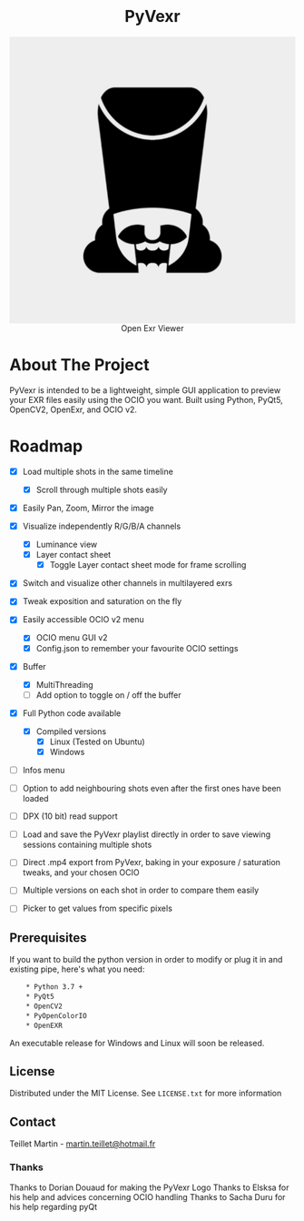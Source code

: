 <br />
<div align="center">
	<h1 align="center">PyVexr</h1>
	<img src="/imgs/pyVexr_Icon_512.jpeg" alt="PyVexr Logo" align="center">	
	Open Exr Viewer
</div>


# About The Project
PyVexr is intended to be a lightweight, simple GUI application to preview your EXR files easily using the OCIO you want.
Built using Python, PyQt5, OpenCV2, OpenExr, and OCIO v2.


# Roadmap
- [x] Load multiple shots in the same timeline
	- [x] Scroll through multiple shots easily
- [x] Easily Pan, Zoom, Mirror the image
- [x] Visualize independently R/G/B/A channels 
	- [x] Luminance view
	- [x] Layer contact sheet
		- [x] Toggle Layer contact sheet mode for frame scrolling
- [x] Switch and visualize other channels in multilayered exrs
- [x] Tweak exposition and saturation on the fly
- [x] Easily accessible OCIO v2 menu
	- [x] OCIO menu GUI v2
	- [x] Config.json to remember your favourite OCIO settings
- [x] Buffer
	- [x] MultiThreading
	- [ ] Add option to toggle on / off the buffer
- [x] Full Python code available
	- [x] Compiled versions
		- [x] Linux (Tested on Ubuntu)
		- [x] Windows
- [ ] Infos menu
- [ ] Option to add neighbouring shots even after the first ones have been loaded
- [ ] DPX (10 bit) read support
- [ ] Load and save the PyVexr playlist directly in order to save viewing sessions containing multiple shots
- [ ] Direct .mp4 export from PyVexr, baking in your exposure / saturation tweaks, and your chosen OCIO
- [ ] Multiple versions on each shot in order to compare them easily
- [ ] Picker to get values from specific pixels


## Prerequisites
If you want to build the python version in order to modify or plug it in and existing pipe, here's what you need:
```sh
	* Python 3.7 + 
	* PyQt5
	* OpenCV2
	* PyOpenColorIO
	* OpenEXR
```
An executable release for Windows and Linux will soon be released.

## License
Distributed under the MIT License. See `LICENSE.txt` for more information

## Contact
Teillet Martin - martin.teillet@hotmail.fr


### Thanks
Thanks to Dorian Douaud for making the PyVexr Logo
Thanks to Elsksa for his help and advices concerning OCIO handling
Thanks to Sacha Duru for his help regarding pyQt
